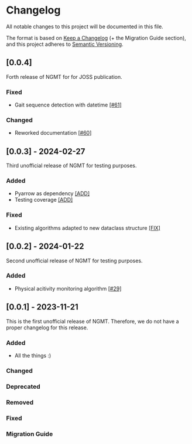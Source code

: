 # Changelog
All notable changes to this project will be documented in this file.

The format is based on [Keep a Changelog](https://keepachangelog.com/en/1.0.0/) (+ the Migration Guide section),
and this project adheres to [Semantic Versioning](https://semver.org/spec/v2.0.0.html).

## [0.0.4] 

Forth release of NGMT for for JOSS publication.

### Fixed
- Gait sequence detection with datetime [[#61]](https://github.com/neurogeriatricskiel/NGMT/pull/61)

### Changed
- Reworked documentation [[#60]](https://github.com/neurogeriatricskiel/NGMT/pull/60)

## [0.0.3] - 2024-02-27

Third unofficial release of NGMT for testing purposes.

### Added
- Pyarrow as dependency [[ADD]](https://github.com/neurogeriatricskiel/NGMT/commit/22e401a5519cc9adde37b5c752a361a07d8166ac)
- Testing coverage [[ADD]](https://github.com/neurogeriatricskiel/NGMT/commit/f6a919100e7a9d7319a4af77592a78bd6949bb69)

### Fixed
- Existing algorithms adapted to new dataclass structure [[FIX]](https://github.com/neurogeriatricskiel/NGMT/commit/3adf7756d9998b36454dccc86d9e2283200d72ed)

## [0.0.2] - 2024-01-22

Second unofficial release of NGMT for testing purposes.

### Added
- Physical acitivity monitoring algorithm [[#29]](https://github.com/neurogeriatricskiel/NGMT/commit/a8d9067cde00f0c9a0dba8b7fc623ba4eeb32d0a)

## [0.0.1] - 2023-11-21

This is the first unofficial release of NGMT.
Therefore, we do not have a proper changelog for this release.

### Added
- All the things :)

### Changed

### Deprecated

### Removed

### Fixed

### Migration Guide